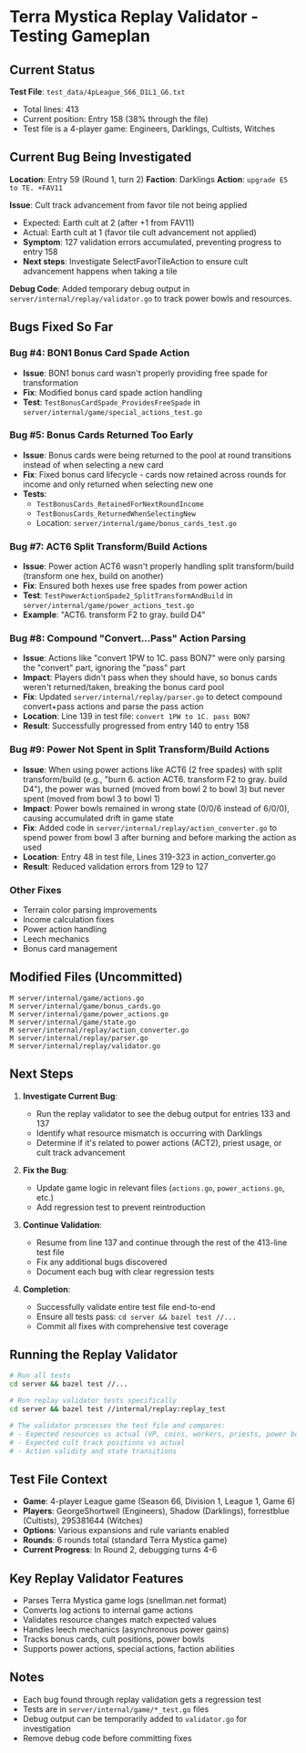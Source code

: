 # Terra Mystica Replay Validator - Testing Gameplan

## Current Status

**Test File**: `test_data/4pLeague_S66_D1L1_G6.txt`
- Total lines: 413
- Current position: Entry 158 (38% through the file)
- Test file is a 4-player game: Engineers, Darklings, Cultists, Witches

## Current Bug Being Investigated

**Location**: Entry 59 (Round 1, turn 2)
**Faction**: Darklings
**Action**: `upgrade E5 to TE. +FAV11`

**Issue**: Cult track advancement from favor tile not being applied
- Expected: Earth cult at 2 (after +1 from FAV11)
- Actual: Earth cult at 1 (favor tile cult advancement not applied)
- **Symptom**: 127 validation errors accumulated, preventing progress to entry 158
- **Next steps**: Investigate SelectFavorTileAction to ensure cult advancement happens when taking a tile

**Debug Code**: Added temporary debug output in `server/internal/replay/validator.go` to track power bowls and resources.

## Bugs Fixed So Far

### Bug #4: BON1 Bonus Card Spade Action
- **Issue**: BON1 bonus card wasn't properly providing free spade for transformation
- **Fix**: Modified bonus card spade action handling
- **Test**: `TestBonusCardSpade_ProvidesFreeSpade` in `server/internal/game/special_actions_test.go`

### Bug #5: Bonus Cards Returned Too Early
- **Issue**: Bonus cards were being returned to the pool at round transitions instead of when selecting a new card
- **Fix**: Fixed bonus card lifecycle - cards now retained across rounds for income and only returned when selecting new one
- **Tests**:
  - `TestBonusCards_RetainedForNextRoundIncome`
  - `TestBonusCards_ReturnedWhenSelectingNew`
  - Location: `server/internal/game/bonus_cards_test.go`

### Bug #7: ACT6 Split Transform/Build Actions
- **Issue**: Power action ACT6 wasn't properly handling split transform/build (transform one hex, build on another)
- **Fix**: Ensured both hexes use free spades from power action
- **Test**: `TestPowerActionSpade2_SplitTransformAndBuild` in `server/internal/game/power_actions_test.go`
- **Example**: "ACT6. transform F2 to gray. build D4"

### Bug #8: Compound "Convert...Pass" Action Parsing
- **Issue**: Actions like "convert 1PW to 1C. pass BON7" were only parsing the "convert" part, ignoring the "pass" part
- **Impact**: Players didn't pass when they should have, so bonus cards weren't returned/taken, breaking the bonus card pool
- **Fix**: Updated `server/internal/replay/parser.go` to detect compound convert+pass actions and parse the pass action
- **Location**: Line 139 in test file: `convert 1PW to 1C. pass BON7`
- **Result**: Successfully progressed from entry 140 to entry 158

### Bug #9: Power Not Spent in Split Transform/Build Actions
- **Issue**: When using power actions like ACT6 (2 free spades) with split transform/build (e.g., "burn 6. action ACT6. transform F2 to gray. build D4"), the power was burned (moved from bowl 2 to bowl 3) but never spent (moved from bowl 3 to bowl 1)
- **Impact**: Power bowls remained in wrong state (0/0/6 instead of 6/0/0), causing accumulated drift in game state
- **Fix**: Added code in `server/internal/replay/action_converter.go` to spend power from bowl 3 after burning and before marking the action as used
- **Location**: Entry 48 in test file, Lines 319-323 in action_converter.go
- **Result**: Reduced validation errors from 129 to 127

### Other Fixes
- Terrain color parsing improvements
- Income calculation fixes
- Power action handling
- Leech mechanics
- Bonus card management

## Modified Files (Uncommitted)

```
M server/internal/game/actions.go
M server/internal/game/bonus_cards.go
M server/internal/game/power_actions.go
M server/internal/game/state.go
M server/internal/replay/action_converter.go
M server/internal/replay/parser.go
M server/internal/replay/validator.go
```

## Next Steps

1. **Investigate Current Bug**:
   - Run the replay validator to see the debug output for entries 133 and 137
   - Identify what resource mismatch is occurring with Darklings
   - Determine if it's related to power actions (ACT2), priest usage, or cult track advancement

2. **Fix the Bug**:
   - Update game logic in relevant files (`actions.go`, `power_actions.go`, etc.)
   - Add regression test to prevent reintroduction

3. **Continue Validation**:
   - Resume from line 137 and continue through the rest of the 413-line test file
   - Fix any additional bugs discovered
   - Document each bug with clear regression tests

4. **Completion**:
   - Successfully validate entire test file end-to-end
   - Ensure all tests pass: `cd server && bazel test //...`
   - Commit all fixes with comprehensive test coverage

## Running the Replay Validator

```bash
# Run all tests
cd server && bazel test //...

# Run replay validator tests specifically
cd server && bazel test //internal/replay:replay_test

# The validator processes the test file and compares:
# - Expected resources vs actual (VP, coins, workers, priests, power bowls)
# - Expected cult track positions vs actual
# - Action validity and state transitions
```

## Test File Context

- **Game**: 4-player League game (Season 66, Division 1, League 1, Game 6)
- **Players**: GeorgeShortwell (Engineers), Shadow (Darklings), forrestblue (Cultists), 295381644 (Witches)
- **Options**: Various expansions and rule variants enabled
- **Rounds**: 6 rounds total (standard Terra Mystica game)
- **Current Progress**: In Round 2, debugging turns 4-6

## Key Replay Validator Features

- Parses Terra Mystica game logs (snellman.net format)
- Converts log actions to internal game actions
- Validates resource changes match expected values
- Handles leech mechanics (asynchronous power gains)
- Tracks bonus cards, cult positions, power bowls
- Supports power actions, special actions, faction abilities

## Notes

- Each bug found through replay validation gets a regression test
- Tests are in `server/internal/game/*_test.go` files
- Debug output can be temporarily added to `validator.go` for investigation
- Remove debug code before committing fixes
